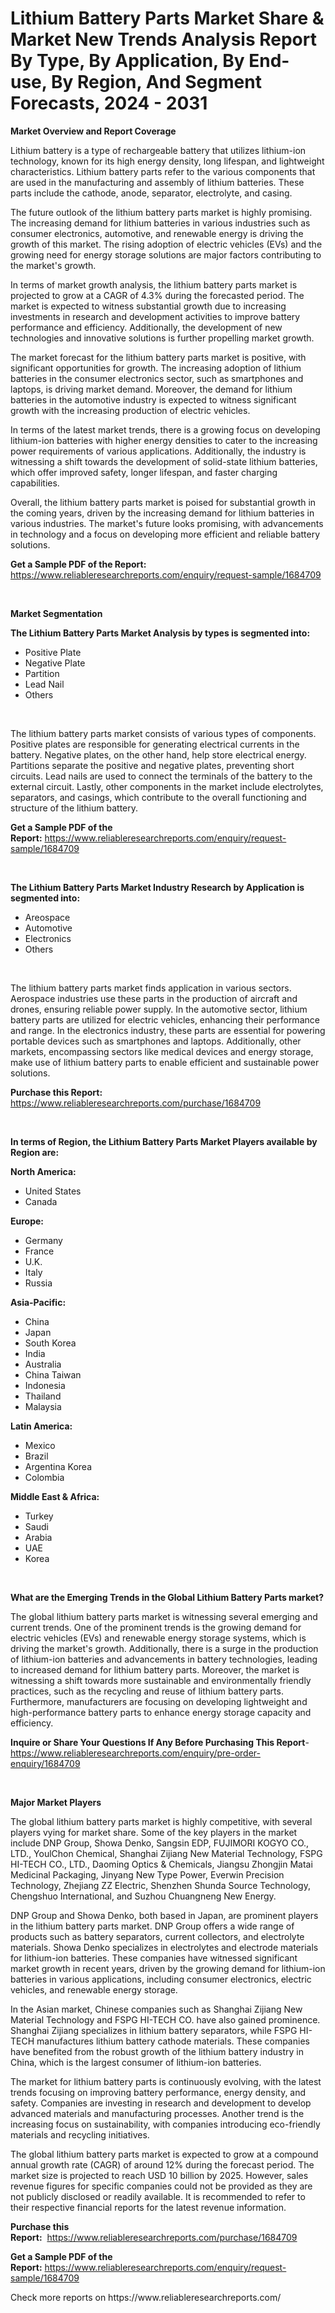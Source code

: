 <p><h1>Lithium Battery Parts Market Share & Market New Trends Analysis Report By Type, By Application, By End-use, By Region, And Segment Forecasts, 2024 - 2031</h1></p><p><strong>Market Overview and Report Coverage</strong></p>
<p><p>Lithium battery is a type of rechargeable battery that utilizes lithium-ion technology, known for its high energy density, long lifespan, and lightweight characteristics. Lithium battery parts refer to the various components that are used in the manufacturing and assembly of lithium batteries. These parts include the cathode, anode, separator, electrolyte, and casing.</p><p>The future outlook of the lithium battery parts market is highly promising. The increasing demand for lithium batteries in various industries such as consumer electronics, automotive, and renewable energy is driving the growth of this market. The rising adoption of electric vehicles (EVs) and the growing need for energy storage solutions are major factors contributing to the market's growth.</p><p>In terms of market growth analysis, the lithium battery parts market is projected to grow at a CAGR of 4.3% during the forecasted period. The market is expected to witness substantial growth due to increasing investments in research and development activities to improve battery performance and efficiency. Additionally, the development of new technologies and innovative solutions is further propelling market growth.</p><p>The market forecast for the lithium battery parts market is positive, with significant opportunities for growth. The increasing adoption of lithium batteries in the consumer electronics sector, such as smartphones and laptops, is driving market demand. Moreover, the demand for lithium batteries in the automotive industry is expected to witness significant growth with the increasing production of electric vehicles.</p><p>In terms of the latest market trends, there is a growing focus on developing lithium-ion batteries with higher energy densities to cater to the increasing power requirements of various applications. Additionally, the industry is witnessing a shift towards the development of solid-state lithium batteries, which offer improved safety, longer lifespan, and faster charging capabilities.</p><p>Overall, the lithium battery parts market is poised for substantial growth in the coming years, driven by the increasing demand for lithium batteries in various industries. The market's future looks promising, with advancements in technology and a focus on developing more efficient and reliable battery solutions.</p></p>
<p><strong>Get a Sample PDF of the Report:</strong> <a href="https://www.reliableresearchreports.com/enquiry/request-sample/1684709">https://www.reliableresearchreports.com/enquiry/request-sample/1684709</a></p>
<p>&nbsp;</p>
<p><strong>Market Segmentation</strong></p>
<p><strong>The Lithium Battery Parts Market Analysis by types is segmented into:</strong></p>
<p><ul><li>Positive Plate</li><li>Negative Plate</li><li>Partition</li><li>Lead Nail</li><li>Others</li></ul></p>
<p>&nbsp;</p>
<p><p>The lithium battery parts market consists of various types of components. Positive plates are responsible for generating electrical currents in the battery. Negative plates, on the other hand, help store electrical energy. Partitions separate the positive and negative plates, preventing short circuits. Lead nails are used to connect the terminals of the battery to the external circuit. Lastly, other components in the market include electrolytes, separators, and casings, which contribute to the overall functioning and structure of the lithium battery.</p></p>
<p><strong>Get a Sample PDF of the Report:</strong>&nbsp;<a href="https://www.reliableresearchreports.com/enquiry/request-sample/1684709">https://www.reliableresearchreports.com/enquiry/request-sample/1684709</a></p>
<p>&nbsp;</p>
<p><strong>The Lithium Battery Parts Market Industry Research by Application is segmented into:</strong></p>
<p><ul><li>Areospace</li><li>Automotive</li><li>Electronics</li><li>Others</li></ul></p>
<p>&nbsp;</p>
<p><p>The lithium battery parts market finds application in various sectors. Aerospace industries use these parts in the production of aircraft and drones, ensuring reliable power supply. In the automotive sector, lithium battery parts are utilized for electric vehicles, enhancing their performance and range. In the electronics industry, these parts are essential for powering portable devices such as smartphones and laptops. Additionally, other markets, encompassing sectors like medical devices and energy storage, make use of lithium battery parts to enable efficient and sustainable power solutions.</p></p>
<p><strong>Purchase this Report:</strong>&nbsp; <a href="https://www.reliableresearchreports.com/purchase/1684709">https://www.reliableresearchreports.com/purchase/1684709</a></p>
<p>&nbsp;</p>
<p><strong>In terms of Region, the Lithium Battery Parts Market Players available by Region are:</strong></p>
<p>
    <p> <strong> North America: </strong>
        <ul>
            <li>United States</li>
            <li>Canada</li>
        </ul>
        </p> 
    <p> <strong> Europe: </strong>
        <ul>
            <li>Germany</li>
            <li>France</li>
            <li>U.K.</li>
            <li>Italy</li>
            <li>Russia</li>
        </ul>
        </p> 
    <p> <strong> Asia-Pacific: </strong>
        <ul>
            <li>China</li>
            <li>Japan</li>
            <li>South Korea</li>
            <li>India</li>
            <li>Australia</li>
            <li>China Taiwan</li>
            <li>Indonesia</li>
            <li>Thailand</li>
            <li>Malaysia</li>
        </ul>
        </p> 
    <p> <strong> Latin America: </strong>
        <ul>
            <li>Mexico</li>
            <li>Brazil</li>
            <li>Argentina Korea</li>
            <li>Colombia</li>
        </ul>
        </p> 
    <p> <strong> Middle East & Africa: </strong>
        <ul>
            <li>Turkey</li>
            <li>Saudi</li>
            <li>Arabia</li>
            <li>UAE</li>
            <li>Korea</li>
        </ul>
    </p>
    </p>
<p>&nbsp;</p>
<p><strong>What are the Emerging Trends in the Global Lithium Battery Parts market?</strong></p>
<p><p>The global lithium battery parts market is witnessing several emerging and current trends. One of the prominent trends is the growing demand for electric vehicles (EVs) and renewable energy storage systems, which is driving the market's growth. Additionally, there is a surge in the production of lithium-ion batteries and advancements in battery technologies, leading to increased demand for lithium battery parts. Moreover, the market is witnessing a shift towards more sustainable and environmentally friendly practices, such as the recycling and reuse of lithium battery parts. Furthermore, manufacturers are focusing on developing lightweight and high-performance battery parts to enhance energy storage capacity and efficiency.</p></p>
<p><strong>Inquire or Share Your Questions If Any Before Purchasing This Report</strong>- <a href="https://www.reliableresearchreports.com/enquiry/pre-order-enquiry/1684709">https://www.reliableresearchreports.com/enquiry/pre-order-enquiry/1684709</a></p>
<p>&nbsp;</p>
<p><strong>Major Market Players</strong></p>
<p><p>The global lithium battery parts market is highly competitive, with several players vying for market share. Some of the key players in the market include DNP Group, Showa Denko, Sangsin EDP, FUJIMORI KOGYO CO., LTD., YoulChon Chemical, Shanghai Zijiang New Material Technology, FSPG HI-TECH CO., LTD., Daoming Optics & Chemicals, Jiangsu Zhongjin Matai Medicinal Packaging, Jinyang New Type Power, Everwin Precision Technology, Zhejiang ZZ Electric, Shenzhen Shunda Source Technology, Chengshuo International, and Suzhou Chuangneng New Energy.</p><p>DNP Group and Showa Denko, both based in Japan, are prominent players in the lithium battery parts market. DNP Group offers a wide range of products such as battery separators, current collectors, and electrolyte materials. Showa Denko specializes in electrolytes and electrode materials for lithium-ion batteries. These companies have witnessed significant market growth in recent years, driven by the growing demand for lithium-ion batteries in various applications, including consumer electronics, electric vehicles, and renewable energy storage.</p><p>In the Asian market, Chinese companies such as Shanghai Zijiang New Material Technology and FSPG HI-TECH CO. have also gained prominence. Shanghai Zijiang specializes in lithium battery separators, while FSPG HI-TECH manufactures lithium battery cathode materials. These companies have benefited from the robust growth of the lithium battery industry in China, which is the largest consumer of lithium-ion batteries.</p><p>The market for lithium battery parts is continuously evolving, with the latest trends focusing on improving battery performance, energy density, and safety. Companies are investing in research and development to develop advanced materials and manufacturing processes. Another trend is the increasing focus on sustainability, with companies introducing eco-friendly materials and recycling initiatives.</p><p>The global lithium battery parts market is expected to grow at a compound annual growth rate (CAGR) of around 12% during the forecast period. The market size is projected to reach USD 10 billion by 2025. However, sales revenue figures for specific companies could not be provided as they are not publicly disclosed or readily available. It is recommended to refer to their respective financial reports for the latest revenue information.</p></p>
<p><strong>Purchase this Report:</strong>&nbsp;&nbsp;<a href="https://www.reliableresearchreports.com/purchase/1684709">https://www.reliableresearchreports.com/purchase/1684709</a></p>
<p></p>
<p><strong>Get a Sample PDF of the Report:</strong>&nbsp;<a href="https://www.reliableresearchreports.com/enquiry/request-sample/1684709">https://www.reliableresearchreports.com/enquiry/request-sample/1684709</a></p>
<p>Check more reports on https://www.reliableresearchreports.com/</p>